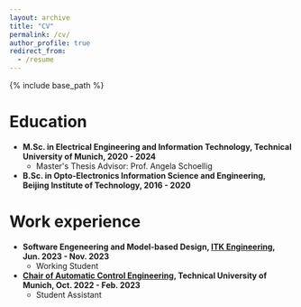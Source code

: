 ```yaml
---
layout: archive
title: "CV"
permalink: /cv/
author_profile: true
redirect_from:
  - /resume
---
```


{% include base_path %}

Education
======

* **M.Sc. in Electrical Engineering and Information Technology, Technical University of Munich, 2020 - 2024**
  * Master's Thesis Advisor: Prof. Angela Schoellig
* **B.Sc. in Opto-Electronics Information Science and Engineering, Beijing Institute of Technology, 2016 - 2020**

<!-- * Ph.D in Version Control Theory, GitHub University, 2018 (expected)
* M.S. in Jekyll, GitHub University, 2014
* B.S. in GitHub, GitHub University, 2012 -->

Work experience
======

* **Software Engeneering and Model-based Design, [ITK Engineering](https://www.itk-engineering.de/), Jun. 2023 - Nov. 2023**
  * Working Student
* **[Chair of Automatic Control Engineering](https://www.ce.cit.tum.de/en/lsr/home/), Technical University of Munich, Oct. 2022 - Feb. 2023**
  * Student Assistant


<!-- * Spring 2024: Academic Pages Collaborator
  * Github University
  * Duties includes: Updates and improvements to template
  * Supervisor: The Users

* Fall 2015: Research Assistant
  * Github University
  * Duties included: Merging pull requests
  * Supervisor: Professor Hub

* Summer 2015: Research Assistant
  * Github University
  * Duties included: Tagging issues
  * Supervisor: Professor Git -->
  
<!-- Skills
======
* Skill 1
* Skill 2
  * Sub-skill 2.1
  * Sub-skill 2.2
  * Sub-skill 2.3
* Skill 3

Publications
======
  <ul>{% for post in site.publications reversed %}
    {% include archive-single-cv.html %}
  {% endfor %}</ul>
  
Talks
======
  <ul>{% for post in site.talks reversed %}
    {% include archive-single-talk-cv.html  %}
  {% endfor %}</ul>
  
Teaching
======
  <ul>{% for post in site.teaching reversed %}
    {% include archive-single-cv.html %}
  {% endfor %}</ul>
  
Service and leadership
======
* Currently signed in to 43 different slack teams -->
